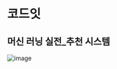 # 코드잇
## 머신 러닝 실전_추천 시스템
![image](https://user-images.githubusercontent.com/47103479/126493428-ad05dbd6-eb71-44ef-8e49-c924d1c8a9d8.png)
